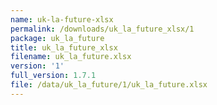 ```yaml
---
name: uk-la-future-xlsx
permalink: /downloads/uk_la_future_xlsx/1
package: uk_la_future
title: uk_la_future_xlsx
filename: uk_la_future.xlsx
version: '1'
full_version: 1.7.1
file: /data/uk_la_future/1/uk_la_future.xlsx
---
```

